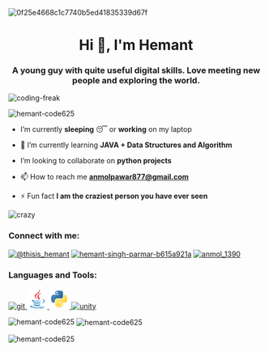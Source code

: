![0f25e4668c1c7740b5ed41835339d67f](https://user-images.githubusercontent.com/111212867/189511700-32ce7414-0563-4ffd-a60f-2fce27d0770b.gif)

<h1 align="center">Hi 👋, I'm Hemant</h1>
<h3 align="center">A young guy with quite useful digital skills. Love meeting new people and exploring the world.</h3>

![coding-freak](https://user-images.githubusercontent.com/111212867/189512602-8c9a332f-89f2-4b60-b005-d0fd7595e5a1.gif)


<p align="left"> <img src="https://komarev.com/ghpvc/?username=hemant-code625&label=Profile%20views&color=0e75b6&style=flat" alt="hemant-code625" /> </p>

- I’m currently **sleeping** 😴 or **working** on my laptop

- 🌱 I’m currently learning **JAVA + Data Structures and Algorithm**

- I’m looking to collaborate on **python projects**

- 📫 How to reach me **anmolpawar877@gmail.com**

- ⚡ Fun fact **I am the craziest person you have ever seen**

![crazy](https://user-images.githubusercontent.com/111212867/189512588-7139df39-47a0-42dc-87b2-3ae68f426c8e.gif)

<h3 align="left">Connect with me:</h3>
<p align="left">
<a href="https://twitter.com/@thisis_hemant" target="blank"><img align="center" src="https://raw.githubusercontent.com/rahuldkjain/github-profile-readme-generator/master/src/images/icons/Social/twitter.svg" alt="@thisis_hemant" height="30" width="40" /></a>
<a href="https://linkedin.com/in/hemant-singh-parmar-b615a921a" target="blank"><img align="center" src="https://raw.githubusercontent.com/rahuldkjain/github-profile-readme-generator/master/src/images/icons/Social/linked-in-alt.svg" alt="hemant-singh-parmar-b615a921a" height="30" width="40" /></a>
<a href="https://instagram.com/anmol_1390" target="blank"><img align="center" src="https://raw.githubusercontent.com/rahuldkjain/github-profile-readme-generator/master/src/images/icons/Social/instagram.svg" alt="anmol_1390" height="30" width="40" /></a>
</p>

<h3 align="left">Languages and Tools:</h3>
<p align="left"> <a href="https://git-scm.com/" target="_blank" rel="noreferrer"> <img src="https://www.vectorlogo.zone/logos/git-scm/git-scm-icon.svg" alt="git" width="40" height="40"/> </a> <a href="https://www.java.com" target="_blank" rel="noreferrer"> <img src="https://raw.githubusercontent.com/devicons/devicon/master/icons/java/java-original.svg" alt="java" width="40" height="40"/> </a> <a href="https://www.python.org" target="_blank" rel="noreferrer"> <img src="https://raw.githubusercontent.com/devicons/devicon/master/icons/python/python-original.svg" alt="python" width="40" height="40"/> </a> <a href="https://unity.com/" target="_blank" rel="noreferrer"> <img src="https://www.vectorlogo.zone/logos/unity3d/unity3d-icon.svg" alt="unity" width="40" height="40"/> </a> </p>

<p><img align="left" src="https://github-readme-stats.vercel.app/api/top-langs?username=hemant-code625&show_icons=true&locale=en&layout=compact" alt="hemant-code625" /></p>

<p>&nbsp;<img align="center" src="https://github-readme-stats.vercel.app/api?username=hemant-code625&show_icons=true&locale=en" alt="hemant-code625" /></p>

<p><img align="center" src="https://github-readme-streak-stats.herokuapp.com/?user=hemant-code625&" alt="hemant-code625" /></p>
